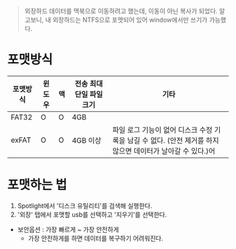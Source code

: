 > 외장하드 데이터를 맥북으로 이동하려고 했는데, 이동이 아닌 복사가 되었다.
알고보니, 내 외장하드는 NTFS으로 포맷되어 있어 window에서만 쓰기가 가능했다.

# 포맷방식
| 포맷방식 | 윈도우 | 맥 | 전송 최대 단일 파일 크기 | 기타 |
| ---- | ---- | ---- | ---- | ---- |
| FAT32 | O | O | 4GB |  |
| exFAT | O | O | 4GB 이상 | 파일 로그 기능이 없어 디스크 수정 기록을 남길 수 없다. (안전 제거를 하지 않으면 데이터가 날아갈 수 있다.)어  |

# 포맷하는 법
1. Spotlight에서 '디스크 유틸리티'를 검색해 실행한다.
2. '외장' 탭에서 포맷할 usb를 선택하고 '지우기'를 선택한다.
- 보안옵션 : 가장 빠르게 ~ 가장 안전하게
	- 가장 안전하게를 하면 데이터를 복구하기 어려워진다.